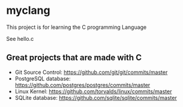 # myclang

This project is for learning the C programming Language

See hello.c

## Great projects that are made with C

- Git Source Control: https://github.com/git/git/commits/master
- PostgreSQL database: https://github.com/postgres/postgres/commits/master
- Linux Kernel: https://github.com/torvalds/linux/commits/master
- SQLite database: https://github.com/sqlite/sqlite/commits/master
